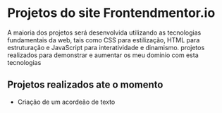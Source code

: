 <h1>Projetos do site Frontendmentor.io</h1>

A maioria dos projetos será desenvolvida utilizando as tecnologias fundamentais da web, tais como CSS para estilização, HTML para estruturação e JavaScript para interatividade e dinamismo.
projetos realizados para demonstrar e aumentar os meu dominio com esta tecnologias

<h2>Projetos realizados ate o momento</h2>

- Criação de um acordeão de texto
